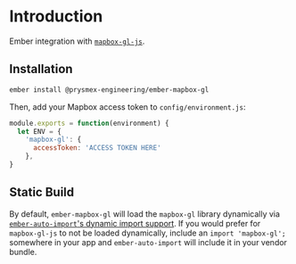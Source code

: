 # Introduction

Ember integration with [`mapbox-gl-js`](https://docs.mapbox.com/mapbox-gl-js/api/).

## Installation

```sh
ember install @prysmex-engineering/ember-mapbox-gl
```

Then, add your Mapbox access token to `config/environment.js`:
```javascript
module.exports = function(environment) {
  let ENV = {
    'mapbox-gl': {
      accessToken: 'ACCESS TOKEN HERE'
    },
}
```

## Static Build

By default, `ember-mapbox-gl` will load the `mapbox-gl` library dynamically via [`ember-auto-import`'s dynamic import support](https://github.com/ef4/ember-auto-import#dynamic-import). If you would prefer for `mapbox-gl-js` to not be loaded dynamically, include an `import 'mapbox-gl';` somewhere in your app and `ember-auto-import` will include it in your vendor bundle.
